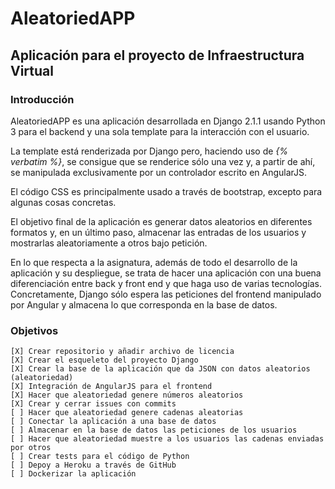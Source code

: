 # AleatoriedAPP
## Aplicación para el proyecto de Infraestructura Virtual

### Introducción
AleatoriedAPP es una aplicación desarrollada en Django 2.1.1 usando Python 3 para el backend y una sola template para la interacción con el usuario.

La template está renderizada por Django pero, haciendo uso de *{% verbatim %}*, se consigue que se renderice sólo una vez y, a partir de ahí, se manipulada exclusivamente por un controlador escrito en AngularJS.

El código CSS es principalmente usado a través de bootstrap, excepto para algunas cosas concretas.

El objetivo final de la aplicación es generar datos aleatorios en diferentes formatos y, en un último paso, almacenar las entradas de los usuarios y mostrarlas aleatoriamente a otros bajo petición.

En lo que respecta a la asignatura, además de todo el desarrollo de la aplicación y su despliegue, se trata de hacer una aplicación con una buena diferenciación entre back y front end y que haga uso de varias tecnologías. Concretamente, Django sólo espera las peticiones del frontend manipulado por Angular y almacena lo que corresponda en la base de datos.

### Objetivos
    [X] Crear repositorio y añadir archivo de licencia
    [X] Crear el esqueleto del proyecto Django
    [X] Crear la base de la aplicación que da JSON con datos aleatorios (aleatoriedad)
    [X] Integración de AngularJS para el frontend
    [X] Hacer que aleatoriedad genere números aleatorios
    [X] Crear y cerrar issues con commits
    [ ] Hacer que aleatoriedad genere cadenas aleatorias
    [ ] Conectar la aplicación a una base de datos
    [ ] Almacenar en la base de datos las peticiones de los usuarios
    [ ] Hacer que aleatoriedad muestre a los usuarios las cadenas enviadas por otros
    [ ] Crear tests para el código de Python
    [ ] Depoy a Heroku a través de GitHub
    [ ] Dockerizar la aplicación
